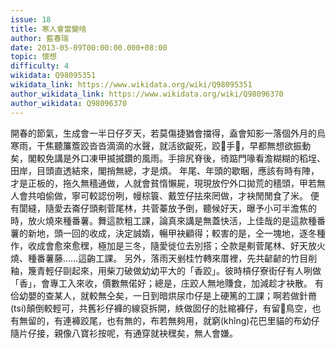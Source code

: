 ```yaml
---
issue: 18
title: 寒人會當變啥
author: 藍春瑞
date: 2013-05-09T00:00:00.000+08:00
topic: 懷想
difficulty: 4
wikidata: Q98095351
wikidata_link: https://www.wikidata.org/wiki/Q98095351
author_wikidata_link: https://www.wikidata.org/wiki/Q98096370
author_wikidata: Q98096370
---
```

開春的節氣，生成會一半日仔歹天，若莫傷捷猶會擋得，盍會知影一落個外月的烏寒雨，干焦聽簾簷跤沓沓滴滴的水聲，就活欲齪死，跤𫝏手𫝏，早都無想欲振動矣，閣較免講是外口凍甲揻揻鑽的風雨。手揜尻脊後，徛踮門喙看澹糊糊的稻埕、田岸，目頭直透結來，閣捎無總，才是煩。
年尾、年頭的歇睏，應該有時有陣，才是正板的，拖久無穡通做，人就會貧惰懶屍，現現放佇外口拋荒的穡頭，甲若無人會共咱偷做，寧可較認份咧，幔棕簑、戴笠仔抾來罔做，才袂閒閒食了米。
便有閬縫，隨愛去崙仔頭刜菅尾林，共菅蓁放予倒，聽候好天，曝予小可半澹焦的時，放火燒來種番薯。舞這款粗工課，論真來講是無蓋快活，上佳哉的是這款種番薯的新地，頭一回的收成，決定誠媠，暢甲袂顧得；較害的是，仝一塊地，逐冬種作，收成會愈來愈䆀，極加是三冬，隨愛徙位去別搭；仝款是刜菅尾林、好天放火燒、種番薯藤……這齣工課。
另外，落雨天剉桂竹轉來厝裡，先共齴齴的竹目削釉，篾青輕仔剾起來，用柴刀破做幼幼平大的「香跤」。彼時槓仔寮街仔有人咧做「香」，會專工入來收，價數無偌好；總是，庄跤人無地賺食，加減趁才袂散。
有佮幼嬰的查某人，就較無仝矣，一日到暗烘尿巾仔是上硬篤的工課；啊若做針黹(tsí)顛倒較輕可，共舊衫仔褲的線裒拆開，紩做囡仔的肚綰褲仔，有留𡳞鳥空，也有無留的，有連褲跤尾，也有無的，布若無夠用，就窮(khîng)花巴里貓的布幼仔隨片仔接，親像八寶衫按呢，有通穿就袂䆀矣，無人會嫌。